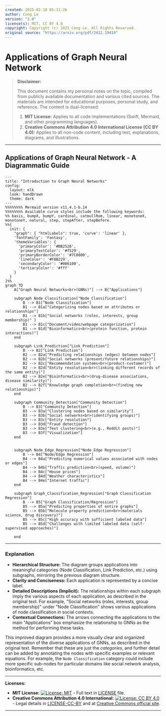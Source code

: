 ```yaml
---
created: 2025-02-18 05:31:26
author: Cong Le
version: "1.0"
license(s): MIT, CC BY 4.0
copyright: Copyright (c) 2025 Cong Le. All Rights Reserved.
original source: "https://arxiv.org/pdf/2412.19419"
---
```




# Applications of Graph Neural Network
> **Disclaimer:**
>
> This document contains my personal notes on the topic,
> compiled from publicly available documentation and various cited sources.
> The materials are intended for educational purposes, personal study, and reference.
> The content is dual-licensed:
> 1. **MIT License:** Applies to all code implementations (Swift, Mermaid, and other programming languages).
> 2. **Creative Commons Attribution 4.0 International License (CC BY 4.0):** Applies to all non-code content, including text, explanations, diagrams, and illustrations.
---


## Applications of Graph Neural Network - A Diagrammatic Guide 


```mermaid
---
title: "Introduction to Graph Neural Networks"
config:
  layout: elk
  look: handDrawn
  theme: dark
---
%%%%%%%% Mermaid version v11.4.1-b.14
%%%%%%%% Available curve styles include the following keywords:
%% basis, bumpX, bumpY, cardinal, catmullRom, linear, monotoneX, monotoneY, natural, step, stepAfter, stepBefore.
%%{
  init: {
    "graph": { "htmlLabels": true, 'curve': 'linear' },
    'fontFamily': 'Fantasy',
    'themeVariables': {
      'primaryColor': '#BB2528',
      'primaryTextColor': '#f529',
      'primaryBorderColor': '#7C0000',
      'lineColor': '#F8B229',
      'secondaryColor': '#006100',
      'tertiaryColor': '#fff'
    }
  }
}%%
graph TD
    A["Graph Neural Networks<br>(GNNs)"] --> B{"Applications"}

    subgraph Node_Classification["Node Classification"]
        B --> B1["Node Classification"]
        B1 --> B1a["Categorizing nodes based on attributes or relationships"]
        B1 --> B1b["Social networks (roles, interests, group membership)" ]
        B1 --> B1c["Document/video/webpage categorization"]
        B1 --> B1d["Bioinformatics<br>(protein function, protein interactions)"]
    end

    subgraph Link_Prediction["Link Prediction"]
        B --> B2["Link Prediction"]
        B2 --> B2a["Predicting relationships (edges) between nodes"]
        B2 --> B2b["Social networks (present/future relationships)"]
        B2 --> B2c["Recommendation systems<br>(product-customer)"]
        B2 --> B2d["Entity resolution<br>(linking different records of the same entity)"]
        B2 --> B2e["Bioinformatics<br>(drug-disease associations, disease similarity)"]
        B2 --> B2f["Knowledge graph completion<br>(finding new relationships)"]
    end

    subgraph Community_Detection["Community Detection"]
        B --> B3["Community Detection"]
        B3 --> B3a["Clustering nodes based on similarity"]
        B3 --> B3b["Social networks<br>(identifying groups)"]
        B3 --> B3c["Entity resolution"]
        B3 --> B3d["Fraud detection"]
        B3 --> B3e["Text clustering<br>(e.g., Reddit posts)"]
        B3 --> B3f["Visualization"]
    end


    subgraph Node_Edge_Regression["Node Edge Regression"]
        B --> B4["Node/Edge Regression"]
        B4 --> B4a["Predicting numerical values associated with nodes or edges"]
        B4 --> B4b["Traffic prediction<br>(speed, volume)"]
        B4 --> B4c["House prices"]
        B4 --> B4d["Weather characteristics"]
        B4 --> B4e["Internet traffic"]
    end

    subgraph Graph_Classification_Regression["Graph Classification Regression"]
        B --> B5["Graph Classification/Regression"]
        B5 --> B5a["Predicting properties of entire graphs"]
        B5 --> B5b["Molecule property prediction<br>(materials science, drug discovery)"]
        B5 --> B5c["High accuracy with sufficient labeled data"]
        B5 --> B5d["Challenges with limited labeled data (self-supervised approaches)"]

    end

```

---

### Explanation

* **Hierarchical Structure:** The diagram groups applications into meaningful categories (Node Classification, Link Prediction, etc.) using subgraphs, mirroring the previous diagram structure.
* **Clarity and Conciseness:**  Each application is represented by a concise label.
* **Detailed Descriptions (Implicit):** The relationships within each subgraph imply the various aspects of each application, as described in the original text. For example, "Social networks (roles, interests, group membership)" under "Node Classification" shows various applications of node classification in social contexts.
* **Contextual Connections:**  The arrows connecting the applications to the main "Applications" box emphasize the relationship to GNNs as the method for performing these tasks.


This improved diagram provides a more visually clear and organized representation of the diverse applications of GNNs, as described in the original text.  Remember that these are just the *categories*, and further detail can be added by annotating the nodes with specific examples or relevant equations. For example, the `Node Classification` category could include more specific sub-nodes for particular domains like social network analysis, bioinformatics, etc.



---
**Licenses:**

- **MIT License:**  [![License: MIT](https://img.shields.io/badge/License-MIT-yellow.svg)](LICENSE) - Full text in [LICENSE](LICENSE) file.
- **Creative Commons Attribution 4.0 International:** [![License: CC BY 4.0](https://licensebuttons.net/l/by/4.0/88x31.png)](LICENSE-CC-BY) - Legal details in [LICENSE-CC-BY](LICENSE-CC-BY) and at [Creative Commons official site](http://creativecommons.org/licenses/by/4.0/).

---